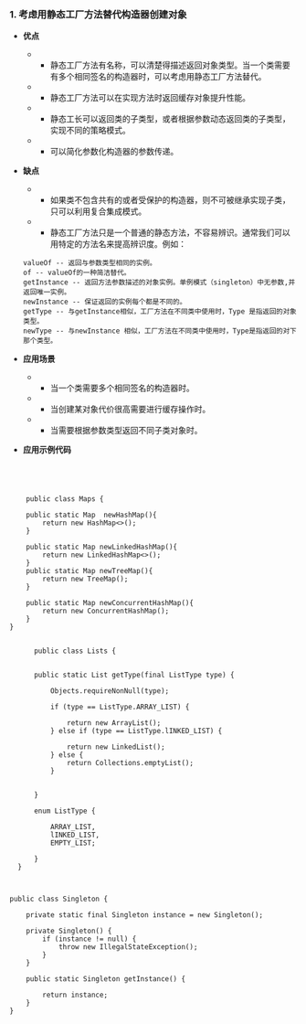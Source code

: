 ###  1. 考虑用静态工厂方法替代构造器创建对象
- **优点** 
    - - 静态工厂方法有名称，可以清楚得描述返回对象类型。当一个类需要有多个相同签名的构造器时，可以考虑用静态工厂方法替代。
    - - 静态工厂方法可以在实现方法时返回缓存对象提升性能。
    - - 静态工长可以返回类的子类型，或者根据参数动态返回类的子类型，实现不同的策略模式。
    - - 可以简化参数化构造器的参数传递。
- **缺点**
    - - 如果类不包含共有的或者受保护的构造器，则不可被继承实现子类，只可以利用复合集成模式。
    - - 静态工厂方法只是一个普通的静态方法，不容易辨识。通常我们可以用特定的方法名来提高辨识度。例如：
    ```
    valueOf -- 返回与参数类型相同的实例。
    of -- valueOf的一种简洁替代。
    getInstance -- 返回方法参数描述的对象实例。单例模式（singleton）中无参数,并返回唯一实例。
    newInstance -- 保证返回的实例每个都是不同的。
    getType -- 与getInstance相似，工厂方法在不同类中使用时，Type 是指返回的对象类型。
    newType -- 与newInstance 相似，工厂方法在不同类中使用时，Type是指返回的对下那个类型。
    ```

- **应用场景**
    - - 当一个类需要多个相同签名的构造器时。
    - - 当创建某对象代价很高需要进行缓存操作时。
    - - 当需要根据参数类型返回不同子类对象时。
- **应用示例代码**
   
```



    
    public class Maps {

    public static Map  newHashMap(){
        return new HashMap<>();
    }

    public static Map newLinkedHashMap(){
        return new LinkedHashMap<>();
    }
    public static Map newTreeMap(){
        return new TreeMap();
    }

    public static Map newConcurrentHashMap(){
        return new ConcurrentHashMap();
    }
}
    
  ```
  ```
        public class Lists {
    
    
        public static List getType(final ListType type) {
    
            Objects.requireNonNull(type);
    
            if (type == ListType.ARRAY_LIST) {
    
                return new ArrayList();
            } else if (type == ListType.lINKED_LIST) {
    
                return new LinkedList();
            } else {
                return Collections.emptyList();
            }
    
    
        }
    
        enum ListType {
    
            ARRAY_LIST,
            lINKED_LIST,
            EMPTY_LIST;
    
        }
    }
    
```

```

public class Singleton {

    private static final Singleton instance = new Singleton();

    private Singleton() {
        if (instance != null) {
            throw new IllegalStateException();
        }
    }

    public static Singleton getInstance() {

        return instance;
    }
}
```
